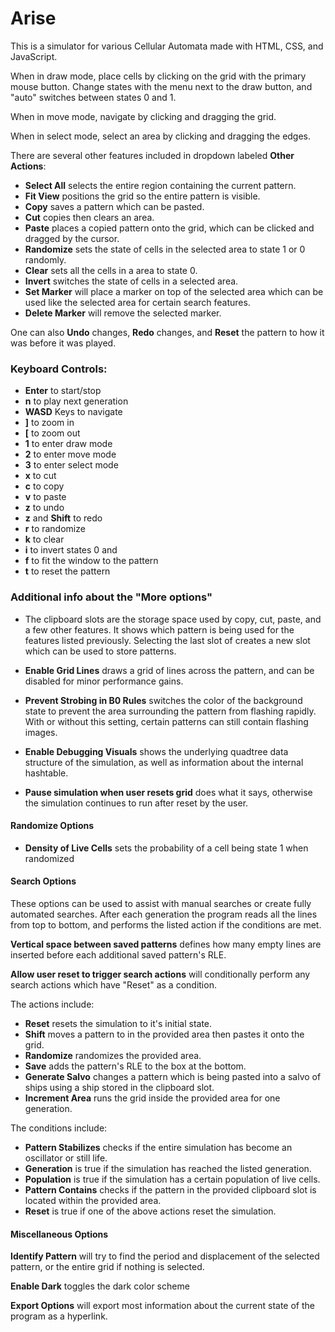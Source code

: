# Arise
This is a simulator for various Cellular Automata made with HTML, CSS, and JavaScript.

When in draw mode, place cells by clicking on the grid with the primary mouse button. Change states with the menu next to the draw button, and "auto" switches  between states 0 and 1.

When in move mode, navigate by clicking and dragging the grid.

When in select mode, select an area by clicking and dragging the edges. 

There are several other features included in dropdown labeled **Other Actions**:

- **Select All** selects the entire region containing the current pattern.
- **Fit View** positions the grid so the entire pattern is visible.
- **Copy** saves a pattern which can be pasted.
- **Cut** copies then clears an area.
- **Paste** places a copied pattern onto the grid, which can be clicked and dragged by the cursor.
- **Randomize** sets the state of cells in the selected area to state 1 or 0 randomly.
-  **Clear** sets all the cells in a area to state 0.
- **Invert** switches the state of cells in a selected area.
- **Set Marker** will place a marker on top of the selected area which can be used like the selected area for certain search features.
- **Delete Marker** will remove the selected marker.

One can also **Undo** changes, **Redo** changes, and **Reset** the pattern to how it was before it was played.

### Keyboard Controls:
- **Enter** to start/stop
- **n** to play next generation
- **WASD** Keys to navigate
- **]** to zoom in
- **[** to zoom out
- **1** to enter draw mode
- **2** to enter move mode
- **3** to enter select mode
- **x** to cut
- **c** to copy
- **v** to paste
- **z** to undo
- **z** and **Shift** to redo
- **r** to randomize
- **k** to clear
- **i** to invert states 0 and 
- **f** to fit the window to the pattern
- **t** to reset the pattern

### Additional info about the "More options"

- The clipboard slots are the storage space used by copy, cut, paste, and a few other features. It shows which pattern is being used for the features listed previously. Selecting the last slot of creates a new slot which can be used to store patterns.

- **Enable Grid Lines** draws a grid of lines across the pattern, and can be disabled for minor performance gains.

- **Prevent Strobing in B0 Rules** switches the color of the background state to prevent the area surrounding the pattern from flashing rapidly. With or without this setting, certain patterns can still contain flashing images.

- **Enable Debugging Visuals** shows the underlying quadtree data structure of the simulation, as well as information about the internal hashtable.

- **Pause simulation when user resets grid** does what it says, otherwise the simulation continues to run after reset by the user.

#### Randomize Options
- **Density of Live Cells** sets the probability of a cell being state 1 when randomized

#### Search Options
These options can be used to assist with manual searches or create fully automated searches. After each generation the program reads all the lines from top to bottom, and performs the listed action if the conditions are met.

**Vertical space between saved patterns** defines how many empty lines are inserted before each additional saved pattern's RLE.

**Allow user reset to trigger search actions** will conditionally perform any search actions which have "Reset" as a condition.

The actions include:
- **Reset** resets the simulation to it's initial state.
- **Shift** moves a pattern to in the provided area then pastes it onto the grid.
- **Randomize** randomizes the provided area.
- **Save** adds the pattern's RLE to the box at the bottom.
- **Generate Salvo** changes a pattern which is being pasted into a salvo of ships using a ship stored in the clipboard slot.
- **Increment Area** runs the grid inside the provided area for one generation.

The conditions include:
- **Pattern Stabilizes** checks if the entire simulation has become an oscillator or still life.
- **Generation** is true if the simulation has reached the listed generation.
- **Population** is true if the simulation has a certain population of live cells.
- **Pattern Contains** checks if the pattern in the provided clipboard slot is located within the provided area.
- **Reset** is true if one of the above actions reset the simulation.

#### Miscellaneous Options

**Identify Pattern** will try to find the period and displacement of the selected pattern, or the entire grid if nothing is selected.

**Enable Dark** toggles the dark color scheme

**Export Options** will export most information about the current state of the program as a hyperlink.